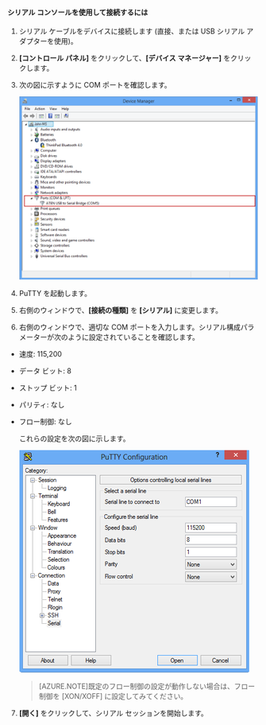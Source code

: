 #### シリアル コンソールを使用して接続するには

1. シリアル ケーブルをデバイスに接続します (直接、または USB シリアル アダプターを使用)。

2. **[コントロール パネル]** をクリックして、**[デバイス マネージャー]** をクリックします。

3. 次の図に示すように COM ポートを確認します。

     ![シリアル コンソールを使用した接続](./media/storsimple-use-putty/HCS_ConnectingDeviceS-include.png)

4. PuTTY を起動します。

5. 右側のウィンドウで、**[接続の種類]** を **[シリアル]** に変更します。

6. 右側のウィンドウで、適切な COM ポートを入力します。シリアル構成パラメーターが次のように設定されていることを確認します。
  - 速度: 115,200
  - データ ビット: 8
  - ストップ ビット: 1
  - パリティ: なし
  - フロー制御: なし

    これらの設定を次の図に示します。

     ![PuTTY 設定](./media/storsimple-use-putty/HCS_PuttyConfig-include.png)

    > [AZURE.NOTE]既定のフロー制御の設定が動作しない場合は、フロー制御を [XON/XOFF] に設定してみてください。

7. **[開く]** をクリックして、シリアル セッションを開始します。
 

<!---HONumber=August15_HO6-->